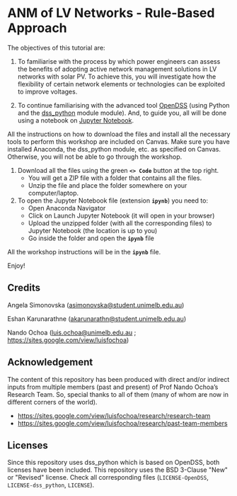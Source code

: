 # ANM of LV Networks - Rule-Based Approach

The objectives of this tutorial are:
1. To familiarise with the process by which power engineers can assess the benefits of adopting active network management solutions in LV networks with solar PV. To achieve this, you will investigate how the flexibility of certain network elements or technologies can be exploited to improve voltages.

2. To continue familiarising with the advanced tool [OpenDSS](https://www.epri.com/pages/sa/opendss) (using Python and the [dss_python](https://github.com/dss-extensions/dss_python) module module). And, to guide you, all will be done using a notebook on [Jupyter Notebook](https://jupyter.org/).

All the instructions on how to download the files and install all the necessary tools to perform this workshop are included on Canvas. Make sure you have installed Anaconda, the dss_python module, etc. as specified on Canvas. Otherwise, you will not be able to go through the workshop.

1. Download all the files using the green **`<> Code`** button at the top right.
   - You will get a ZIP file with a folder that contains all the files.
   - Unzip the file and place the folder somewhere on your computer/laptop.
3. To open the Jupyter Notebook file (extension **`ipynb`**) you need to:
   - Open Anaconda Navigator
   - Click on Launch Jupyter Notebook (it will open in your browser)
   - Upload the unzipped folder (with all the corresponding files) to Jupyter Notebook (the location is up to you)
   - Go inside the folder and open the **`ipynb`** file

All the workshop instructions will be in the **`ipynb`** file.

Enjoy!

## Credits

Angela Simonovska (asimonovska@student.unimelb.edu.au)

Eshan Karunarathne (akarunarathn@student.unimelb.edu.au)

Nando Ochoa (luis.ochoa@unimelb.edu.au ; https://sites.google.com/view/luisfochoa)

## Acknowledgement

The content of this repository has been produced with direct and/or indirect inputs from multiple members (past and present) of Prof Nando Ochoa’s Research Team. So, special thanks to all of them (many of whom are now in different corners of the world).

* https://sites.google.com/view/luisfochoa/research/research-team
* https://sites.google.com/view/luisfochoa/research/past-team-members

## Licenses

Since this repository uses dss_python which is based on OpenDSS, both licenses have been included. This repository uses the BSD 3-Clause "New" or "Revised" license. Check all corresponding files (`LICENSE-OpenDSS`, `LICENSE-dss_python`, `LICENSE`).
